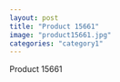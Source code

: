 ```yaml
---
layout: post
title: "Product 15661"
image: "product15661.jpg"
categories: "category1"
---
```

Product 15661
